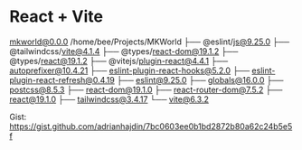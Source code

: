 # React + Vite

mkworld@0.0.0 /home/bee/Projects/MKWorld
├── @eslint/js@9.25.0
├── @tailwindcss/vite@4.1.4
├── @types/react-dom@19.1.2
├── @types/react@19.1.2
├── @vitejs/plugin-react@4.4.1
├── autoprefixer@10.4.21
├── eslint-plugin-react-hooks@5.2.0
├── eslint-plugin-react-refresh@0.4.19
├── eslint@9.25.0
├── globals@16.0.0
├── postcss@8.5.3
├── react-dom@19.1.0
├── react-router-dom@7.5.2
├── react@19.1.0
├── tailwindcss@3.4.17
└── vite@6.3.2

Gist:
https://gist.github.com/adrianhajdin/7bc0603ee0b1bd2872b80a62c24b5e5f